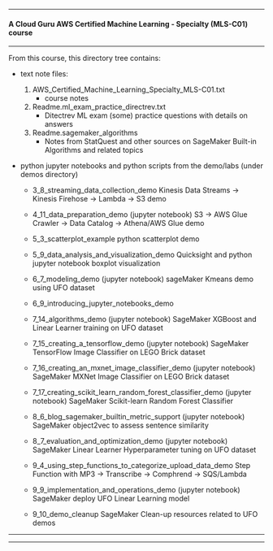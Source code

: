 ________________________________________

#### A Cloud Guru AWS Certified Machine Learning - Specialty (MLS-C01) course
________________________________________
From this course, this directory tree contains:

- text note files:
     1. AWS_Certified_Machine_Learning_Specialty_MLS-C01.txt
        - course notes
     2. Readme.ml_exam_practice_directrev.txt
        - Ditectrev ML exam (some) practice questions with details on answers
     3. Readme.sagemaker_algorithms
        - Notes from StatQuest and other sources on SageMaker Built-in Algorithms and related topics

- python jupyter notebooks and python scripts from the demo/labs (under demos directory)

    - 3_8_streaming_data_collection_demo
         Kinesis Data Streams -> Kinesis Firehose -> Lambda -> S3 demo

    - 4_11_data_preparation_demo (jupyter notebook)
      S3 -> AWS Glue Crawler -> Data Catalog -> Athena/AWS Glue demo

    - 5_3_scatterplot_example
      python scatterplot demo

    - 5_9_data_analysis_and_visualization_demo
      Quicksight and python jupyter notebook boxplot visualization

    - 6_7_modeling_demo  (jupyter notebook)
      sageMaker Kmeans demo using UFO dataset

    - 6_9_introducing_jupyter_notebooks_demo

    - 7_14_algorithms_demo  (jupyter notebook)
      SageMaker XGBoost and Linear Learner training on UFO dataset

    - 7_15_creating_a_tensorflow_demo  (jupyter notebook)
      SageMaker TensorFlow Image Classifier on LEGO Brick dataset

    - 7_16_creating_an_mxnet_image_classifier_demo  (jupyter notebook)
      SageMaker MXNet Image Classifier on LEGO Brick dataset

    - 7_17_creating_scikit_learn_random_forest_classifier_demo  (jupyter notebook)
      SageMaker Scikit-learn Random Forest Classifier

    - 8_6_blog_sagemaker_builtin_metric_support  (jupyter notebook)
      SageMaker object2vec to assess sentence similarity

    - 8_7_evaluation_and_optimization_demo  (jupyter notebook)
      SageMaker Linear Learner Hyperparameter tuning on UFO dataset

    - 9_4_using_step_functions_to_categorize_upload_data_demo
      Step Function with MP3 -> Transcribe -> Comphrend -> SQS/Lambda

    - 9_9_implementation_and_operations_demo  (jupyter notebook)
      SageMaker deploy UFO Linear Learning model

    - 9_10_demo_cleanup
      SageMaker Clean-up resources related to UFO demos


________________________________________

________________________________________
